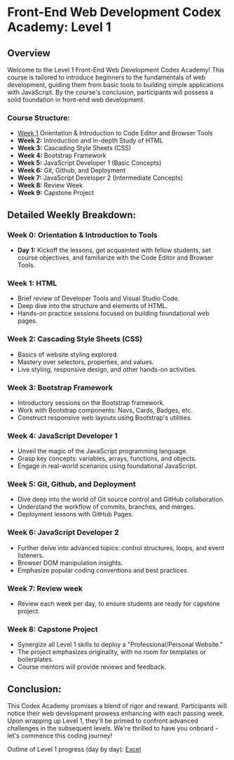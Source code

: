 # Front-End Web Development Codex Academy: Level 1

## Overview

Welcome to the Level 1 Front-End Web Development Codex Academy! This course is tailored to introduce beginners to the fundamentals of web development, guiding them from basic tools to building simple applications with JavaScript. By the course's conclusion, participants will possess a solid foundation in front-end web development.

### Course Structure:

- [Week 1](week-1) Orientation & Introduction to Code Editor and Browser Tools
- **Week 2:** Introduction and In-depth Study of HTML
- **Week 3:** Cascading Style Sheets (CSS)
- **Week 4:** Bootstrap Framework
- **Week 5:** JavaScript Developer 1 (Basic Concepts)
- **Week 6:** Git, Github, and Deployment
- **Week 7:** JavaScript Developer 2 (Intermediate Concepts)
- **Week 8:** Review Week
- **Week 9:** Capstone Project

## Detailed Weekly Breakdown:

### Week 0: Orientation & Introduction to Tools

- **Day 1:** Kickoff the lessons, get acquainted with fellow students, set course objectives, and familiarize with the Code Editor and Browser Tools.

### Week 1: HTML

- Brief review of Developer Tools and Visual Studio Code.
- Deep dive into the structure and elements of HTML.
- Hands-on practice sessions focused on building foundational web pages.

### Week 2: Cascading Style Sheets (CSS)

- Basics of website styling explored.
- Mastery over selectors, properties, and values.
- Live styling, responsive design, and other hands-on activities.

### Week 3: Bootstrap Framework

- Introductory sessions on the Bootstrap framework.
- Work with Bootstrap components: Navs, Cards, Badges, etc.
- Construct responsive web layouts using Bootstrap's utilities.

### Week 4: JavaScript Developer 1

- Unveil the magic of the JavaScript programming language.
- Grasp key concepts: variables, arrays, functions, and objects.
- Engage in real-world scenarios using foundational JavaScript.

### Week 5: Git, Github, and Deployment

- Dive deep into the world of Git source control and GitHub collaboration.
- Understand the workflow of commits, branches, and merges.
- Deployment lessons with GitHub Pages.

### Week 6: JavaScript Developer 2

- Further delve into advanced topics: control structures, loops, and event listeners.
- Browser DOM manipulation insights.
- Emphasize popular coding conventions and best practices.

### Week 7: Review week

- Review each week per day, to ensure students are ready for capstone project.

### Week 8: Capstone Project

- Synergize all Level 1 skills to deploy a "Professional/Personal Website."
- The project emphasizes originality, with no room for templates or boilerplates.
- Course mentors will provide reviews and feedback.

## Conclusion:

This Codex Academy promises a blend of rigor and reward. Participants will notice their web development prowess enhancing with each passing week. Upon wrapping up Level 1, they'll be primed to confront advanced challenges in the subsequent levels. We're thrilled to have you onboard - let's commence this coding journey!

Outline of Level 1 progress (day by day): [Excel](https://1drv.ms/x/s!AsxXYiIrLOeepWL90sG-1wEwX9xH)
